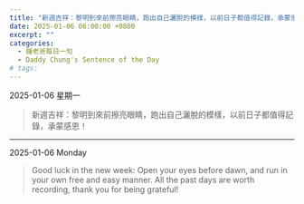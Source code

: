 ```yaml
---
title: "新週吉祥：黎明到來前擦亮眼睛，跑出自己灑脫的模樣，以前日子都值得記錄，承蒙感恩！ <br> Good luck in the new week: Open your eyes before dawn, and run in your own free and easy manner. All the past days are worth recording, thank you for being grateful!"
date: 2025-01-06 06:00:00 +0800
excerpt: ""
categories:
  - 鍾老爸每日一句
  - Daddy Chung's Sentence of the Day
# tags:
---
```


2025-01-06 星期一

> 新週吉祥：黎明到來前擦亮眼睛，跑出自己灑脫的模樣，以前日子都值得記錄，承蒙感恩！

---

2025-01-06 Monday

> Good luck in the new week: Open your eyes before dawn, and run in your own free and easy manner. All the past days are worth recording, thank you for being grateful!
